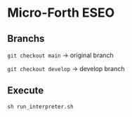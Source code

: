 # Micro-Forth ESEO

## Branchs
```git checkout main``` -> original branch
<br/>

```git checkout develop``` -> develop branch

## Execute
```
sh run_interpreter.sh
```